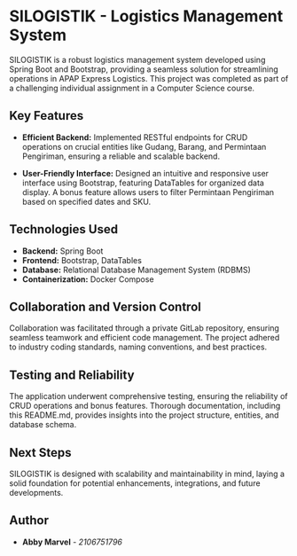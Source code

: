 # SILOGISTIK - Logistics Management System

SILOGISTIK is a robust logistics management system developed using Spring Boot and Bootstrap, providing a seamless solution for streamlining operations in APAP Express Logistics. This project was completed as part of a challenging individual assignment in a Computer Science course.

## Key Features

- **Efficient Backend:** Implemented RESTful endpoints for CRUD operations on crucial entities like Gudang, Barang, and Permintaan Pengiriman, ensuring a reliable and scalable backend.

- **User-Friendly Interface:** Designed an intuitive and responsive user interface using Bootstrap, featuring DataTables for organized data display. A bonus feature allows users to filter Permintaan Pengiriman based on specified dates and SKU.

## Technologies Used

- **Backend:** Spring Boot
- **Frontend:** Bootstrap, DataTables
- **Database:** Relational Database Management System (RDBMS)
- **Containerization:** Docker Compose

## Collaboration and Version Control

Collaboration was facilitated through a private GitLab repository, ensuring seamless teamwork and efficient code management. The project adhered to industry coding standards, naming conventions, and best practices.

## Testing and Reliability

The application underwent comprehensive testing, ensuring the reliability of CRUD operations and bonus features. Thorough documentation, including this README.md, provides insights into the project structure, entities, and database schema.

## Next Steps

SILOGISTIK is designed with scalability and maintainability in mind, laying a solid foundation for potential enhancements, integrations, and future developments.

## Author

* **Abby Marvel** - *2106751796*
